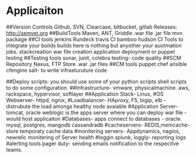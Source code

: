 # Applicaiton
##Version Controls 
Github, SVN, Clearcase, bitbucket, gitlab 
Releases: http://semver.org 
##BuildTools
Maven, ANT, Griddle
.war file 
.jar file 
mvn package 
##CI tools
jenkins
Rundeck
travis CI
bamboo
hudson
CI Tools to integrate your builds
builds here is nothing but anyother your auotmation jobs.
stackcreation 
war file creation
application deployment or 
puppet testing 
##Testing tools
sonar, junit, colebra testing- code quality
##SCM Repository 
Nexus, 
FTP Store .war .jar files
##CM tools
puppet 
chef 
ansible 
cfengine
salt- to write infrasturuture code 

##Deploy scripts: 
you should use some of your python scripts shell scripts to do some configuration.
##Infrastructure- 
vmware, physicalmachine. aws, rackspace, hypervisor, softlayer 
##Application Stack-
Linux, 
#OS Webserver- 
httpd, ngnix, 
#Loadbalancer- 
HAproxy, F5, bigip, elb - distrubute the load amongs healthy node avaiable
#Application Server-
tomcat, oracle weblogic is the apps server where you can deploy war file - would host applicaiton 
#Databases- 
apps connect to databases - oracle. mysql, postgres, mangodb cassandradb 
#cacheservers- 
REDIS,memcache- store temporaty cache data 
#monitering servers- 
Appdynamics, nagios, newrelic 
monitering of Server health 
#loggin
splunk, loggly- reporting logs 
#alerting tools
pager duty- sending emails notification to the respecitve teams. 
